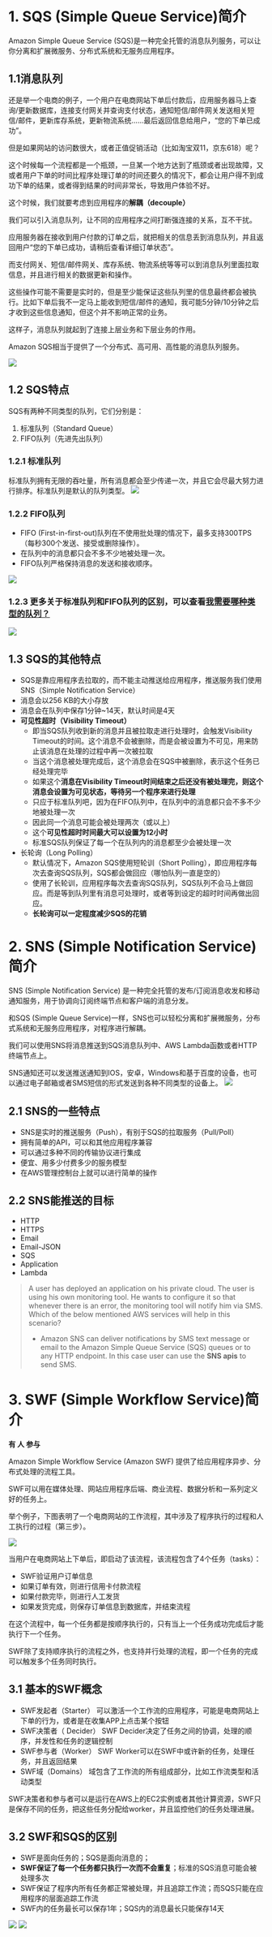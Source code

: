 # 1. SQS (Simple Queue Service)简介
Amazon Simple Queue Service (SQS)是一种完全托管的消息队列服务，可以让你分离和扩展微服务、分布式系统和无服务应用程序。

## 1.1消息队列
还是举一个电商的例子，一个用户在电商网站下单后付款后，应用服务器马上查询/更新数据库，连接支付网关并查询支付状态，通知短信/邮件网关发送相关短信/邮件，更新库存系统，更新物流系统……最后返回信息给用户，“您的下单已成功”。

但是如果网站的访问数很大，或者正值促销活动（比如淘宝双11，京东618）呢？

这个时候每一个流程都是一个瓶颈，一旦某一个地方达到了瓶颈或者出现故障，又或者用户下单的时间比程序处理订单的时间还要久的情况下，都会让用户得不到成功下单的结果，或者得到结果的时间非常长，导致用户体验不好。

这个时候，我们就要考虑到应用程序的**解耦（decouple）**

我们可以引入消息队列，让不同的应用程序之间打断强连接的关系，互不干扰。

应用服务器在接收到用户付款的订单之后，就把相关的信息丢到消息队列，并且返回用户“您的下单已成功，请稍后查看详细订单状态”。

而支付网关、短信/邮件网关、库存系统、物流系统等等可以到消息队列里面拉取信息，并且进行相关的数据更新和操作。

这些操作可能不需要是实时的，但是至少能保证这些队列里的信息最终都会被执行。比如下单后我不一定马上能收到短信/邮件的通知，我可能5分钟/10分钟之后才收到这些信息通知，但这个并不影响正常的业务。

这样子，消息队列就起到了连接上层业务和下层业务的作用。

Amazon SQS相当于提供了一个分布式、高可用、高性能的消息队列服务。

![](https://i.loli.net/2019/07/16/5d2d8bacb026386043.png)

## 1.2 SQS特点
SQS有两种不同类型的队列，它们分别是：

1. 标准队列（Standard Queue）
2. FIFO队列（先进先出队列）
### 1.2.1 标准队列
标准队列拥有无限的吞吐量，所有消息都会至少传递一次，并且它会尽最大努力进行排序。标准队列是默认的队列类型。
![](https://cdnstatic.iteablue.com/iteablue-production-data/wp-content/uploads/2018/08/sqs-what-is-sqs-standard-queue-diagram.png)


### 1.2.2 FIFO队列
- FIFO (First-in-first-out)队列在不使用批处理的情况下，最多支持300TPS（每秒300个发送、接受或删除操作）。
- 在队列中的消息都只会不多不少地被处理一次。
- FIFO队列严格保持消息的发送和接收顺序。

![](https://cdnstatic.iteablue.com/iteablue-production-data/wp-content/uploads/2018/08/sqs-what-is-sqs-fifo-queue-diagram.png)

### 1.2.3 更多关于标准队列和FIFO队列的区别，可以查看[我需要哪种类型的队列？](https://docs.aws.amazon.com/zh_cn/AWSSimpleQueueService/latest/SQSDeveloperGuide/welcome.html#sqs-queue-types)
![](https://i.loli.net/2019/06/19/5d09913ad4b2766995.png)

## 1.3 SQS的其他特点
- SQS是靠应用程序去拉取的，而不能主动推送给应用程序，推送服务我们使用SNS（Simple Notification Service）
- 消息会以256 KB的大小存放
- 消息会在队列中保存1分钟~14天，默认时间是4天
- **可见性超时（Visibility Timeout）**
  - 即当SQS队列收到新的消息并且被拉取走进行处理时，会触发Visibility Timeout的时间。这个消息不会被删除，而是会被设置为不可见，用来防止该消息在处理的过程中再一次被拉取
  - 当这个消息被处理完成后，这个消息会在SQS中被删除，表示这个任务已经处理完毕
  - 如果这个**消息在Visibility Timeout时间结束之后还没有被处理完，则这个消息会设置为可见状态，等待另一个程序来进行处理**
  - 只应于标准队列吧，因为在FIFO队列中，在队列中的消息都只会不多不少地被处理一次
  - 因此同一个消息可能会被处理两次（或以上）
  - 这个**可见性超时时间最大可以设置为12小时**
  - 标准SQS队列保证了每一个在队列内的消息都至少会被处理一次
- 长轮询（Long Polling）
  - 默认情况下，Amazon SQS使用短轮训（Short Polling），即应用程序每次去查询SQS队列，SQS都会做回应（哪怕队列一直是空的）
  - 使用了长轮训，应用程序每次去查询SQS队列，SQS队列不会马上做回应。而是等到队列里有消息可处理时，或者等到设定的超时时间再做出回应。
  - **长轮询可以一定程度减少SQS的花销**


# 2. SNS (Simple Notification Service)简介
SNS (Simple Notification Service) 是一种完全托管的发布/订阅消息收发和移动通知服务，用于协调向订阅终端节点和客户端的消息分发。

和SQS (Simple Queue Service)一样，SNS也可以轻松分离和扩展微服务，分布式系统和无服务应用程序，对程序进行解耦。

我们可以使用SNS将消息推送到SQS消息队列中、AWS Lambda函数或者HTTP终端节点上。

SNS通知还可以发送推送通知到IOS，安卓，Windows和基于百度的设备，也可以通过电子邮箱或者SMS短信的形式发送到各种不同类型的设备上。
![](https://cdnstatic.iteablue.com/iteablue-production-data/wp-content/uploads/2018/08/sns-how-works.png)

## 2.1 SNS的一些特点
- SNS是实时的推送服务（Push），有别于SQS的拉取服务（Pull/Poll）
- 拥有简单的API，可以和其他应用程序兼容
- 可以通过多种不同的传输协议进行集成
- 便宜、用多少付费多少的服务模型
- 在AWS管理控制台上就可以进行简单的操作
## 2.2 SNS能推送的目标
- HTTP
- HTTPS
- Email
- Email-JSON
- SQS
- Application
- Lambda

> A user has deployed an application on his private cloud. The user is using his own monitoring tool. He wants to configure it so that whenever there is an error, the monitoring tool will notify him via SMS. Which of the below mentioned AWS services will help in this scenario?
> - Amazon SNS can deliver notifications by SMS text message or email to the Amazon Simple Queue Service (SQS) queues or to any HTTP endpoint. In this case user can use the **SNS apis** to send SMS.


# 3. SWF (Simple Workflow Service)简介
**有 人 参与**

Amazon Simple Workflow Service (Amazon SWF) 提供了给应用程序异步、分布式处理的流程工具。

SWF可以用在媒体处理、网站应用程序后端、商业流程、数据分析和一系列定义好的任务上。

举个例子，下图表明了一个电商网站的工作流程，其中涉及了程序执行的过程和人工执行的过程（第三步）。

![](https://cdnstatic.iteablue.com/iteablue-production-data/wp-content/uploads/2018/08/swf-overview-workflow.png)

当用户在电商网站上下单后，即启动了该流程，该流程包含了4个任务（tasks）：

- SWF验证用户订单信息
- 如果订单有效，则进行信用卡付款流程
- 如果付款完毕，则进行人工发货
- 如果发货完成，则保存订单信息到数据库，并结束流程

在这个流程中，每一个任务都是按顺序执行的，只有当上一个任务成功完成后才能执行下一个任务。

SWF除了支持顺序执行的流程之外，也支持并行处理的流程，即一个任务的完成可以触发多个任务同时执行。

## 3.1 基本的SWF概念
- SWF发起者（Starter）
  可以激活一个工作流的应用程序，可能是电商网站上下单的行为，或者是在收集APP上点击某个按钮
- SWF决策者（ Decider）
  SWF Decider决定了任务之间的协调，处理的顺序，并发性和任务的逻辑控制
- SWF参与者（Worker）
  SWF Worker可以在SWF中或许新的任务，处理任务，并且返回结果
- SWF域（Domains）
  域包含了工作流的所有组成部分，比如工作流类型和活动类型
  
SWF决策者和参与者可以是运行在AWS上的EC2实例或者其他计算资源，SWF只是保存不同的任务，把这些任务分配给worker，并且监控他们的任务处理进展。

## 3.2 SWF和SQS的区别
- SWF是面向任务的；SQS是面向消息的；
- **SWF保证了每一个任务都只执行一次而不会重复**；标准的SQS消息可能会被处理多次
- SWF保证了程序内所有任务都正常被处理，并且追踪工作流；而SQS只能在应用程序的层面追踪工作流
- SWF内的任务最长可以保存1年；SQS内的消息最长只能保存14天

![](https://i.loli.net/2019/07/16/5d2d8ec0dc03944348.png)
![](https://i.loli.net/2019/07/16/5d2d8ec35c2fb85704.png)



